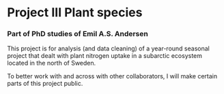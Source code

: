 
<!-- README.md is generated from README.Rmd. Please edit that file -->

# Project III Plant species

### Part of PhD studies of Emil A.S. Andersen

<!-- badges: start -->
<!-- badges: end -->

This project is for analysis (and data cleaning) of a year-round
seasonal project that dealt with plant nitrogen uptake in a subarctic
ecosystem located in the north of Sweden.

To better work with and across with other collaborators, I will make
certain parts of this project public.

<!-- What is special about using `README.Rmd` instead of just `README.md`? You can include R chunks like so: -->
<!-- ```{r cars} -->
<!-- summary(cars) -->
<!-- ``` -->
<!-- You'll still need to render `README.Rmd` regularly, to keep `README.md` up-to-date. `devtools::build_readme()` is handy for this. You could also use GitHub Actions to re-render `README.Rmd` every time you push. An example workflow can be found here: <https://github.com/r-lib/actions/tree/v1/examples>. -->
<!-- You can also embed plots, for example: -->
<!-- ```{r pressure, echo = FALSE} -->
<!-- plot(pressure) -->
<!-- ``` -->
<!-- In that case, don't forget to commit and push the resulting figure files, so they display on GitHub. -->
